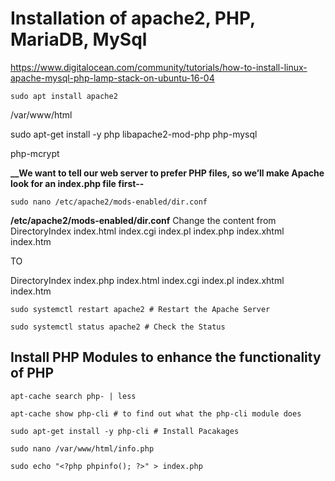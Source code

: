 # Installation of apache2, PHP, MariaDB, MySql #

https://www.digitalocean.com/community/tutorials/how-to-install-linux-apache-mysql-php-lamp-stack-on-ubuntu-16-04

```
sudo apt install apache2
```
/var/www/html

sudo apt-get install -y php libapache2-mod-php  php-mysql

php-mcrypt

**__We want to tell our web server to prefer PHP files, so we’ll make Apache look for an index.php file first--**

```
sudo nano /etc/apache2/mods-enabled/dir.conf
```

__/etc/apache2/mods-enabled/dir.conf__
Change the content from
<IfModule mod_dir.c>
    DirectoryIndex index.html index.cgi index.pl index.php index.xhtml index.htm
</IfModule>

TO

<IfModule mod_dir.c>
    DirectoryIndex index.php index.html index.cgi index.pl index.xhtml index.htm
</IfModule>

```
sudo systemctl restart apache2 # Restart the Apache Server
```

```
sudo systemctl status apache2 # Check the Status
```

## Install PHP Modules to enhance the functionality of PHP ##
```
apt-cache search php- | less
```

```
apt-cache show php-cli # to find out what the php-cli module does
```

```
sudo apt-get install -y php-cli # Install Pacakages
```

```
sudo nano /var/www/html/info.php 
```
```
sudo echo "<?php phpinfo(); ?>" > index.php
```
